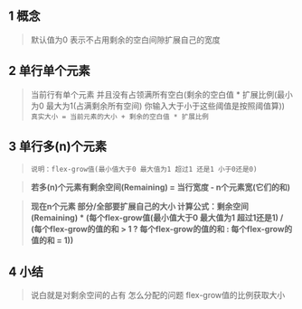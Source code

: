 ## 1 概念
> 默认值为0 表示不占用剩余的空白间隙扩展自己的宽度

## 2 单行单个元素
> 当前行有单个元素 并且没有占领满所有空白(剩余的空白值 * 扩展比例(最小为0 最大为1(占满剩余所有空间) 你输入大于小于这些阈值是按照阈值算)) `真实大小 = 当前元素的大小 + 剩余的空白值 * 扩展比例`

## 3 单行多(n)个元素
> `说明：flex-grow值(最小值大于0 最大值为1 超过1 还是1 小于0还是0)`

> **若多(n)个元素有剩余空间(Remaining) = 当行宽度 - n个元素宽(它们的和)**

> **现在n个元素 部分/全部要扩展自己的大小 计算公式：剩余空间(Remaining) * (每个flex-grow值(最小值大于0 最大值为1 超过1还是1) / (每个flex-grow的值的和 > 1 ? 每个flex-grow的值的和 : 每个flex-grow的值的和 = 1))**

## 4 小结
> 说白就是对剩余空间的占有 怎么分配的问题 flex-grow值的比例获取大小